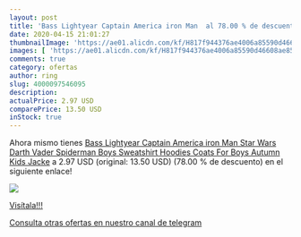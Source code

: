 ```yaml
---
layout: post
title: 'Bass Lightyear Captain America iron Man  al 78.00 % de descuento'
date: 2020-04-15 21:01:27
thumbnailImage: 'https://ae01.alicdn.com/kf/H817f944376ae4006a85590d46608ae85o/Bass-Lightyear-Captain-America-iron-Man-Star-Wars-Darth-Vader-Spiderman-Boys-Sweatshirt-Hoodies-Coats-For.jpg_350x350._SL200_.jpg'
images: [ 'https://ae01.alicdn.com/kf/H817f944376ae4006a85590d46608ae85o/Bass-Lightyear-Captain-America-iron-Man-Star-Wars-Darth-Vader-Spiderman-Boys-Sweatshirt-Hoodies-Coats-For.jpg_350x350._SL200_.jpg' ]
comments: true
category: ofertas
author: ring
slug: 4000097546095
description:
actualPrice: 2.97 USD
comparePrice: 13.50 USD
inStock: true
---
```


Ahora mismo tienes [Bass Lightyear Captain America iron Man Star Wars Darth Vader Spiderman Boys Sweatshirt Hoodies Coats For Boys Autumn Kids Jacke](https://www.amazon.com/dp/4000097546095/?tag=redken08-20) a 2.97 USD (original: 13.50 USD) (78.00 %  de descuento) en el siguiente enlace!

[![](https://ae01.alicdn.com/kf/H817f944376ae4006a85590d46608ae85o/Bass-Lightyear-Captain-America-iron-Man-Star-Wars-Darth-Vader-Spiderman-Boys-Sweatshirt-Hoodies-Coats-For.jpg_350x350._SL200_.jpg)](https://www.amazon.com/dp/4000097546095/?tag=redken08-20)

[Visítala!!!](https://www.amazon.com/dp/4000097546095/?tag=redken08-20)

[Consulta otras ofertas en nuestro canal de telegram](https://t.me/s/ofertas25)
